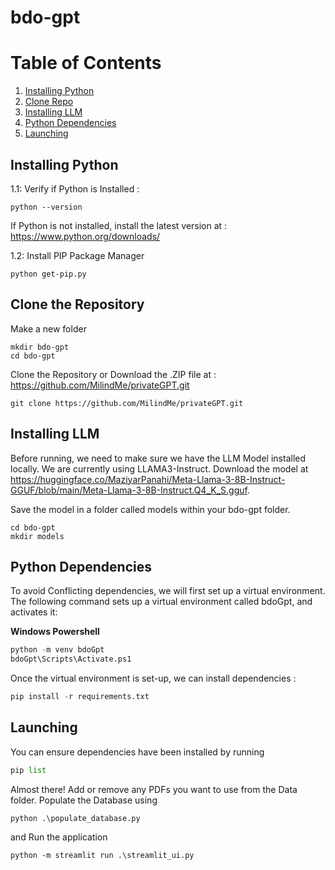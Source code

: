 # bdo-gpt

# Table of Contents
1. [Installing Python](#python)
2. [Clone Repo](#repo)
2. [Installing LLM](#example2)
3. [Python Dependencies](#third-example)
4. [Launching](#fourth-examplehttpwwwfourthexamplecom)


## Installing Python
1.1: Verify if Python is Installed : 
```
python --version
```
If Python is not installed, install the latest version at : https://www.python.org/downloads/

1.2: Install PIP Package Manager
```
python get-pip.py
```
## Clone the Repository
Make a new folder
```
mkdir bdo-gpt
cd bdo-gpt
```
Clone the Repository or Download the .ZIP file at : https://github.com/MilindMe/privateGPT.git
```
git clone https://github.com/MilindMe/privateGPT.git
```
## Installing LLM
Before running, we need to make sure we have the LLM Model installed locally. We are currently using LLAMA3-Instruct. 
Download the model at https://huggingface.co/MaziyarPanahi/Meta-Llama-3-8B-Instruct-GGUF/blob/main/Meta-Llama-3-8B-Instruct.Q4_K_S.gguf. 

Save the model in a folder called models within your bdo-gpt folder.
```
cd bdo-gpt
mkdir models
```

## Python Dependencies
To avoid Conflicting dependencies, we will first set up a virtual environment. The following command sets up a virtual environment called bdoGpt, and activates it:

**Windows Powershell**
```python
python -m venv bdoGpt
bdoGpt\Scripts\Activate.ps1
```

Once the virtual environment is set-up, we can install dependencies :
```python
pip install -r requirements.txt
```

## Launching
You can ensure dependencies have been installed by running
```python
pip list
```

Almost there! Add or remove any PDFs you want to use from the Data folder.
Populate the Database using 
```
python .\populate_database.py
```
and Run the application
```
python -m streamlit run .\streamlit_ui.py
```

